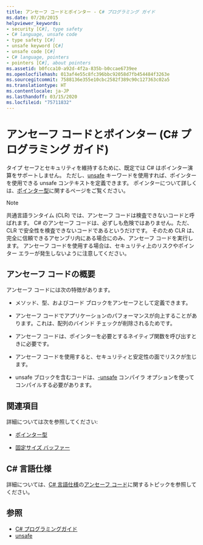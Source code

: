 ```yaml
---
title: アンセーフ コードとポインター - C# プログラミング ガイド
ms.date: 07/20/2015
helpviewer_keywords:
- security [C#], type safety
- C# language, unsafe code
- type safety [C#]
- unsafe keyword [C#]
- unsafe code [C#]
- C# language, pointers
- pointers [C#], about pointers
ms.assetid: b0fcca10-a92d-4f2a-835b-b0ccae6739ee
ms.openlocfilehash: 013af4e55c8fc396bbc92058d7fb454484f3263e
ms.sourcegitcommit: 7588136e355e10cbc2582f389c90c127363c02a5
ms.translationtype: HT
ms.contentlocale: ja-JP
ms.lasthandoff: 03/15/2020
ms.locfileid: "75711832"
---
```

# <a name="unsafe-code-and-pointers-c-programming-guide"></a>アンセーフ コードとポインター (C# プログラミング ガイド)

タイプ セーフとセキュリティを維持するために、既定では C# はポインター演算をサポートしません。 ただし、[unsafe](../../language-reference/keywords/unsafe.md) キーワードを使用すれば、ポインターを使用できる unsafe コンテキストを定義できます。 ポインターについて詳しくは、[ポインター型](pointer-types.md)に関するページをご覧ください。  
  
> [!NOTE]
> 共通言語ランタイム (CLR) では、アンセーフ コードは検査できないコードと呼ばれます。 C# のアンセーフ コードは、必ずしも危険ではありません。ただ、CLR で安全性を検査できないコードであるというだけです。 そのため CLR は、完全に信頼できるアセンブリ内にある場合にのみ、アンセーフ コードを実行します。 アンセーフ コードを使用する場合は、セキュリティ上のリスクやポインター エラーが発生しないように注意してください。  
  
## <a name="unsafe-code-overview"></a>アンセーフ コードの概要

アンセーフ コードには次の特徴があります。

- メソッド、型、およびコード ブロックをアンセーフとして定義できます。

- アンセーフ コードでアプリケーションのパフォーマンスが向上することがあります。これは、配列のバインド チェックが削除されるためです。

- アンセーフ コードは、ポインターを必要とするネイティブ関数を呼び出すときに必要です。

- アンセーフ コードを使用すると、セキュリティと安定性の面でリスクが生じます。

- unsafe ブロックを含むコードは、[-unsafe](../../language-reference/compiler-options/unsafe-compiler-option.md) コンパイラ オプションを使ってコンパイルする必要があります。
  
## <a name="related-sections"></a>関連項目

詳細については次を参照してください:

- [ポインター型](pointer-types.md)

- [固定サイズ バッファー](fixed-size-buffers.md)

## <a name="c-language-specification"></a>C# 言語仕様

詳細については、[C# 言語仕様](~/_csharplang/spec/unsafe-code.md)の[アンセーフ コード](~/_csharplang/spec/introduction.md)に関するトピックを参照してください。
  
## <a name="see-also"></a>参照

- [C# プログラミングガイド](../index.md)
- [unsafe](../../language-reference/keywords/unsafe.md)
